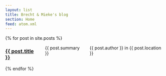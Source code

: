 ```yaml
---
layout: list
title: Brecht & Mieke's blog
section: Home
feed: atom.xml
---
```

<div class="container">
{% for post in site.posts  %}
  <div class="row">
    <div class="small-12 columns">
      <h3><a href="{{ post.url }}">{{ post.title }}</a></h3>
      <p class="summary">{{ post.summary }}</p>
      <p class="author">{{ post.author }} in {{ post.location }}</p>
    </div>
  </div>
{% endfor %}
</div>
